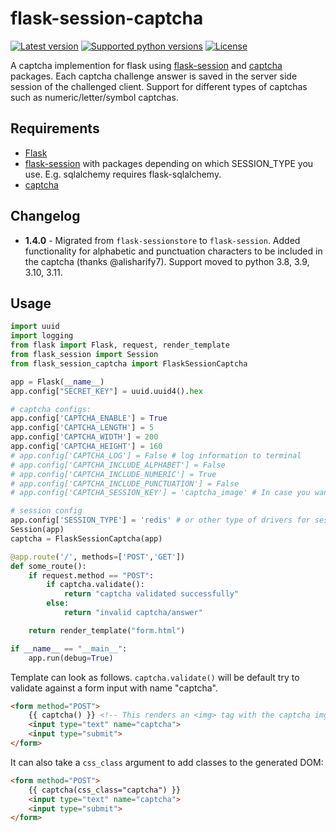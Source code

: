 
# flask-session-captcha

[![Latest version](https://img.shields.io/pypi/v/flask-session-captcha.svg)](https://pypi.python.org/pypi/flask-session-captcha)
[![Supported python versions](https://img.shields.io/pypi/pyversions/flask-session-captcha.svg)](https://pypi.python.org/pypi/flask-session-captcha)
[![License](https://img.shields.io/github/license/Tethik/flask-session-captcha.svg)](https://github.com/Tethik/flask-session-captcha/blob/master/LICENSE)


A captcha implemention for flask using [flask-session](https://pypi.python.org/pypi/Flask-Session/) and [captcha](https://pypi.python.org/pypi/captcha/) packages. 
Each captcha challenge answer is saved in the server side session of the challenged client.
Support for different types of captchas such as numeric/letter/symbol captchas.

## Requirements
* [Flask](https://pypi.python.org/pypi/Flask/)
* [flask-session](https://pypi.python.org/pypi/Flask-Session/) with packages depending on which SESSION_TYPE you use. E.g. sqlalchemy requires flask-sqlalchemy.
* [captcha](https://pypi.python.org/pypi/captcha/)

## Changelog

* **1.4.0** - Migrated from `flask-sessionstore` to `flask-session`. Added functionality for alphabetic and punctuation characters to be included in the captcha (thanks @alisharify7). Support moved to python 3.8, 3.9, 3.10, 3.11.

## Usage
```python
import uuid
import logging
from flask import Flask, request, render_template
from flask_session import Session
from flask_session_captcha import FlaskSessionCaptcha

app = Flask(__name__)
app.config["SECRET_KEY"] = uuid.uuid4().hex

# captcha configs:
app.config['CAPTCHA_ENABLE'] = True
app.config['CAPTCHA_LENGTH'] = 5
app.config['CAPTCHA_WIDTH'] = 200
app.config['CAPTCHA_HEIGHT'] = 160
# app.config['CAPTCHA_LOG'] = False # log information to terminal
# app.config['CAPTCHA_INCLUDE_ALPHABET'] = False
# app.config['CAPTCHA_INCLUDE_NUMERIC'] = True
# app.config['CAPTCHA_INCLUDE_PUNCTUATION'] = False
# app.config['CAPTCHA_SESSION_KEY'] = 'captcha_image' # In case you want to use another key in your session to store the captcha

# session config
app.config['SESSION_TYPE'] = 'redis' # or other type of drivers for session, see https://flask-session.readthedocs.io/en/latest/
Session(app)
captcha = FlaskSessionCaptcha(app)

@app.route('/', methods=['POST','GET'])
def some_route():
    if request.method == "POST":
        if captcha.validate():
            return "captcha validated successfully"
        else:
            return "invalid captcha/answer"

    return render_template("form.html")

if __name__ == "__main__":
    app.run(debug=True)
```


Template can look as follows. `captcha.validate()` will be default try to validate against a form input with name "captcha".

```html
<form method="POST">
    {{ captcha() }} <!-- This renders an <img> tag with the captcha img. -->
    <input type="text" name="captcha">
    <input type="submit">
</form>
```

It can also take a `css_class` argument to add classes to the generated DOM:

```html
<form method="POST">
    {{ captcha(css_class="captcha") }}
    <input type="text" name="captcha">
    <input type="submit">
</form>
```
